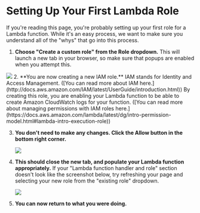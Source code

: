 # Setting Up Your First Lambda Role

If you're reading this page, you're probably setting up your first role for a Lambda function.  While it's an easy process, we want to make sure you understand all of the "whys" that go into this process.

1.  **Choose "Create a custom role" from the Role dropdown.**  This will launch a new tab in your browser, so make sure that popups are enabled when you attempt this.

   <img src="https://m.media-amazon.com/images/G/01/mobile-apps/dex/alexa/alexa-skills-kit/tutorials/historybuff/create_customer_role._CB1507931310_.png" />
2.  **You are now creating a new IAM role.**  IAM stands for Identity and Access Management.  ([You can read more about IAM here.](http://docs.aws.amazon.com/IAM/latest/UserGuide/introduction.html))  By creating this role, you are enabling your Lambda function to be able to create Amazon CloudWatch logs for your function.  ([You can read more about managing permissions with IAM roles here.](https://docs.aws.amazon.com/lambda/latest/dg/intro-permission-model.html#lambda-intro-execution-role))

3.  **You don't need to make any changes.  Click the Allow button in the bottom right corner.**

    <img src="https://m.media-amazon.com/images/G/01/mobile-apps/dex/alexa/alexa-skills-kit/tutorials/general/lambda-role/3-allow-button._TTH_.png" />

4.  **This should close the new tab, and populate your Lambda function appropriately.**  If your "Lambda function handler and role" section doesn't look like the screenshot below, try refreshing your page and selecting your new role from the "existing role" dropdown.

    <img src="https://m.media-amazon.com/images/G/01/mobile-apps/dex/alexa/alexa-skills-kit/tutorials/historybuff/existing_customer_role._CB1507931311_.png" />

5.  **You can now return to what you were doing.**